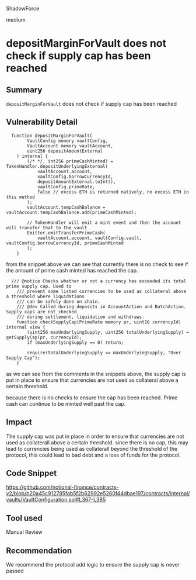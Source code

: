 ShadowForce

medium

# depositMarginForVault does not check if supply cap has been reached

## Summary
`depositMarginForVault` does not check if supply cap has been reached
## Vulnerability Detail
```solidity
  function depositMarginForVault(
        VaultConfig memory vaultConfig,
        VaultAccount memory vaultAccount,
        uint256 depositAmountExternal
    ) internal {
        (/* */, int256 primeCashMinted) = TokenHandler.depositUnderlyingExternal(
            vaultAccount.account,
            vaultConfig.borrowCurrencyId,
            depositAmountExternal.toInt(),
            vaultConfig.primeRate,
            false // excess ETH is returned natively, no excess ETH in this method
        );
        vaultAccount.tempCashBalance = vaultAccount.tempCashBalance.add(primeCashMinted);

        // TokenHandler will emit a mint event and then the account will transfer that to the vault
        Emitter.emitTransferPrimeCash(
            vaultAccount.account, vaultConfig.vault, vaultConfig.borrowCurrencyId, primeCashMinted
        );
    }
```
from the snippet above we can see that currently there is no check to see if the amount of prime cash minted has reached the cap. 
```solidity
  /// @notice Checks whether or not a currency has exceeded its total prime supply cap. Used to
    /// prevent some listed currencies to be used as collateral above a threshold where liquidations
    /// can be safely done on chain.
    /// @dev Called during deposits in AccountAction and BatchAction. Supply caps are not checked
    /// during settlement, liquidation and withdraws.
    function checkSupplyCap(PrimeRate memory pr, uint16 currencyId) internal view {
        (uint256 maxUnderlyingSupply, uint256 totalUnderlyingSupply) = getSupplyCap(pr, currencyId);
        if (maxUnderlyingSupply == 0) return;

        require(totalUnderlyingSupply <= maxUnderlyingSupply, "Over Supply Cap");
    }
```
as we can see from the comments in the snippets above, the supply cap is put in place to ensure that currencies are not used as collateral above a certain threshold.

because there is no checks to ensure the cap has been reached. Prime cash can continue to be minted well past the cap.
## Impact
The supply cap was put in place in order to ensure that currencies are not used as collaterall above a certain threshold. since there is no cap, this may lead to currencies being used as collaterall beyond the threshold of the protocol, this could lead to bad debt and a loss of funds for the protocol.
## Code Snippet
https://github.com/notional-finance/contracts-v2/blob/b20a45c912785fab5f2b62992e5260f44dbae197/contracts/internal/vaults/VaultConfiguration.sol#L367-L385
## Tool used

Manual Review

## Recommendation
We recommend the protocol add logic to ensure the supply cap is never passed
